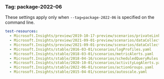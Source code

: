 ### Tag: package-2022-06

These settings apply only when `--tag=package-2022-06` is specified on the command line.

``` yaml $(tag) == 'package-2022-06'
test-resources:
  - Microsoft.Insights/preview/2019-10-17-preview/scenarios/privateLinkScopes.yaml
  - Microsoft.Insights/preview/2021-09-01-preview/scenarios/dataCollectionEndpoints.yaml
  - Microsoft.Insights/preview/2021-09-01-preview/scenarios/dataCollectionRules.yaml
  - Microsoft.Insights/stable/2016-03-01/scenarios/logProfiles.yaml
  - Microsoft.Insights/stable/2018-03-01/scenarios/metricAlerts.yaml
  - Microsoft.Insights/stable/2018-04-16/scenarios/scheduledQueryRules.yaml
  - Microsoft.Insights/stable/2020-10-01/scenarios/activityLogAlerts.yaml
  - Microsoft.Insights/stable/2022-06-01/scenarios/actionGroups.yaml
  - Microsoft.Insights/stable/2015-04-01/scenarios/autoscale.yaml
```